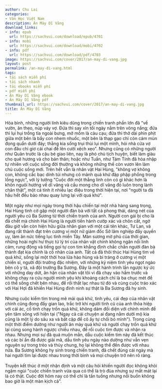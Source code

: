 ```yaml
---
author: Chu Lai
categories:
- Văn Học Việt Nam
description: Ăn Mày Dĩ Vãng
download_links:
- info: epub
  url: https://sachvui.com/download/epub/4701
- info: mobi
  url: https://sachvui.com/download/mobi/4702
- info: pdf
  url: https://sachvui.com/download/pdf/4703
image: https://sachvui.com/cover/2017/an-may-di-vang.jpg
layout: post
permalink: /an-may-di-vang.html
tags:
- tải sách miễn phí
- tải sách nhanh
- tải ebooks miễn phí
- pdf miễn phí
- Ăn Mày Dĩ Vãng ebook
- Ăn Mày Dĩ Vãng pdf
thumbnail_url: https://sachvui.com/cover/2017/an-may-di-vang.jpg
title: Ăn Mày Dĩ Vãng
---
```


 <div class="item-desc text-justify"> <p>Hòa bình, những người lính kiêu dũng trong chiến tranh phần lớn đã "về vườn, ăn theo, núp váy vợ. Đứa thì say xỉn tối ngày nằm trên võng nắng; đứa thì lụi hụi trồng tỉa ngoài bưng, mở mồm là càu cạu; đứa thì thở dài phìn phịt giữa một bên là bầy con nhem nhuốc, một bên là thạp gạo chỉ còn cám mùn đọng quẩn dưới đáy; thằng kia sống trụi thùi lụi một mình, hỏi nhà cửa vợ con đâu chỉ giơ cái chai đế lên cười xệch xẹo". Nhưng cũng có những người như Quân trước là cậu bé giao liên, nay là phó chủ tịch huyện, biết làm giàu cho quê hương và cho bản thân; hoặc như Tuấn, như Tám Tính đã hòa nhập tự nhiên với cuộc sống đời thường và không những thế còn vươn lên làm chủ cuộc sống mới. Trên hết vẫn là nhân vật Hai Hùng, "không vợ không con, không cắc bạc dính túi nhưng có mảnh quá khứ đập phập phồng trong lồng ngực", với lý tưởng "Cuộc đời một thằng lính còn có gì khác hơn là khôn nguôi hướng về dĩ vãng và cầu mong cho dĩ vãng đó luôn trong lành chân thật", một cá tính ít nhiều lạc điệu trong thời hiện tại, nơi "người ta đã hầu hết đều bảo nhau quay lưng lại với quá khứ".<br><br>Một ngày như mọi ngày trong thời hậu chiến tại một nhà hàng sang trọng, Hai Hùng tình cờ gặp một người đàn bà với tất cả phong thái, dáng nét của người yêu cũ Ba Sương từ thời chiến tranh của anh. Người con gái bị cho là đã chết mà chính Hai Hùng là người tiến hành cướp xác và chôn cất, ngờ đâu giờ vẫn còn hiện hữu giữa nhân gian với một cái tên khác, Tư Lan, và đang rất thành đạt trên cương vị một nữ giám đốc Sở lâm nghiệp đầy quyền uy, làm ăn nức tiếng lục tỉnh miền Tây. Màn sương mờ phủ của thời gian, những hoài nghi hư thực từ lý trí của nhân vật chính không ngăn nổi linh cảm, rung động và tiếng gọi tự con tim khẳng định chắc chắn người đàn bà thành đạt kia chính là cố nhân của anh. Tất cả đã thôi thúc Hai Hùng tìm về quá khứ, sống lại một thời hoa lửa hào hùng và bi tráng ở cương vị một chiến sĩ, người đội trưởng đặc nhiệm, với những kỷ niệm tình yêu ngọt ngào bên cô y tá, xã đội trưởng Ba Sương. Đây là một hành trình lần ngược ký ức với những day dứt, ân hận của nhân vật tôi vì đã chạy vào hầm trước và không chạy ra cứu người mình yêu khi khoảng cách chỉ là ba chục mét để có thể sống chết bên nhau, để rồi thất lạc nhau từ đó và cùng cuộc tráo xác với Hai Hợi đã khiến Hai Hùng đinh ninh sự thật là Ba Sương đã hy sinh.<br><br>Nhưng cuộc kiểm tìm trong mê mải quá khứ, tình yêu, cái đẹp của nhân vật chính cũng đong đầy gian lao, trắc trở khi người tình cũ của anh thỏa hiệp với cái ác, cố tình chạy trốn quá khứ, không dám đối diện với chính mình để yên tâm sống với hiện tại ("Ngay cả cái chuyện ai đang nằm dưới mộ kia cũng là một lý do sâu xa và bất cập để cô ấy tự chối bỏ mình"). Trong cùng một thời điểm dường như người ăn mày quá khứ và người chạy trốn quá khứ lại cùng song hành ngược chiều nhau, để rồi cuộc tìm được và nhận ra nhau. Nhưng mọi sự đã quá muộn mằn, dẫu cuộc kiếm tìm này đã kết thúc và các bí ẩn đã được giải mã, dẫu tình yêu ngày nào dường như vẫn vẹn nguyên sự trong trẻo và thủy chung, họ lại không thể đến được với nhau nữa. Ba Sương không hy sinh trong chiến tranh, đã chết đúng cái ngày mà hai người tìm lại được nhau trong thời bình và mọi chuyện trở nên rõ ràng.<br><br>Truyện kết thúc ở một nhận định và một câu hỏi khiến người đọc không khỏi ngậm ngùi "cuộc chiến tranh vừa qua có thể là trò đùa nhưng sự mất mát lại là có thật. Cuộc đời hôm nay có thể chỉ là tấn tuồng nhưng nỗi buồn không bao giờ là một màn kịch cả".</p> </div>